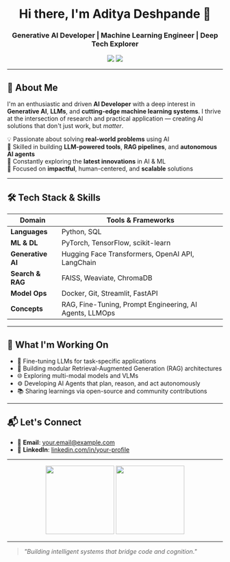 <!-- Profile Header -->
<h1 align="center">Hi there, I'm Aditya Deshpande 👋</h1>
<h3 align="center">Generative AI Developer | Machine Learning Engineer | Deep Tech Explorer</h3>

<p align="center">
  <a href="mailto:your.email@example.com"><img src="https://img.shields.io/badge/email-%23D14836.svg?&style=for-the-badge&logo=gmail&logoColor=white" /></a>
  <a href="https://linkedin.com/in/your-profile"><img src="https://img.shields.io/badge/linkedin-%230077B5.svg?&style=for-the-badge&logo=linkedin&logoColor=white" /></a>
</p>

---

## 🚀 About Me

I'm an enthusiastic and driven **AI Developer** with a deep interest in **Generative AI**, **LLMs**, and **cutting-edge machine learning systems**. I thrive at the intersection of research and practical application — creating AI solutions that don't just work, but *matter*.

💡 Passionate about solving **real-world problems** using AI  
🧠 Skilled in building **LLM-powered tools**, **RAG pipelines**, and **autonomous AI agents**  
🔬 Constantly exploring the **latest innovations** in AI & ML  
🎯 Focused on **impactful**, human-centered, and **scalable** solutions

---

## 🛠️ Tech Stack & Skills

| Domain | Tools & Frameworks |
|-------|--------------------|
| **Languages** | Python, SQL |
| **ML & DL** | PyTorch, TensorFlow, scikit-learn |
| **Generative AI** | Hugging Face Transformers, OpenAI API, LangChain |
| **Search & RAG** | FAISS, Weaviate, ChromaDB |
| **Model Ops** | Docker, Git, Streamlit, FastAPI |
| **Concepts** | RAG, Fine-Tuning, Prompt Engineering, AI Agents, LLMOps |

---

## 🧠 What I'm Working On

- 🤖 Fine-tuning LLMs for task-specific applications  
- 🧩 Building modular Retrieval-Augmented Generation (RAG) architectures  
- 🌐 Exploring multi-modal models and VLMs  
- ⚙️ Developing AI Agents that plan, reason, and act autonomously  
- 📚 Sharing learnings via open-source and community contributions

---

## 📬 Let's Connect

- 📧 **Email**: [your.email@example.com](mailto:your.email@example.com)  
- 🔗 **LinkedIn**: [linkedin.com/in/your-profile](https://www.linkedin.com/in/your-profile)

---

<p align="center">
  <img src="https://github-readme-stats.vercel.app/api?username=your-github-username&show_icons=true&theme=radical" height="160"/>
  <img src="https://github-readme-stats.vercel.app/api/top-langs/?username=your-github-username&layout=compact&theme=radical" height="160"/>
</p>

---

> *"Building intelligent systems that bridge code and cognition."*
